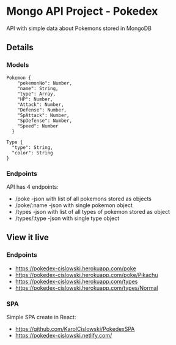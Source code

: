 # Mongo API Project - Pokedex

API with simple data about Pokemons stored in MongoDB

## Details

### Models
```
Pokemon {
    "pokemonNo": Number,
    "name": String,
    "type": Array,
    "HP": Number,
    "Attack": Number,
    "Defense": Number,
    "SpAttack": Number,
    "SpDefense": Number,
    "Speed": Number
  }
  ```
```
Type {
  "type": String,
  "color": String
}
```
  
### Endpoints

API has 4 endpoints:

* /poke -json with list of all pokemons stored as objects
* /poke/:name  -json with single pokemon object
* /types  -json with list of all types of pokemon stored as object
* /types/:type  -json with single type object

## View it live

### Endpoints 

* https://pokedex-cislowski.herokuapp.com/poke
* https://pokedex-cislowski.herokuapp.com/poke/Pikachu
* https://pokedex-cislowski.herokuapp.com/types
* https://pokedex-cislowski.herokuapp.com/types/Normal

### SPA

Simple SPA create in React:
* https://github.com/KarolCislowski/PokedexSPA
* https://pokedex-cislowski.netlify.com/
